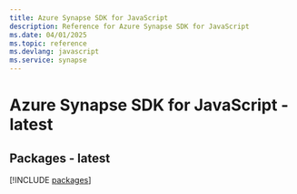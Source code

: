 ```yaml
---
title: Azure Synapse SDK for JavaScript
description: Reference for Azure Synapse SDK for JavaScript
ms.date: 04/01/2025
ms.topic: reference
ms.devlang: javascript
ms.service: synapse
---
```

# Azure Synapse SDK for JavaScript - latest
## Packages - latest
[!INCLUDE [packages](synapse-index.md)]
